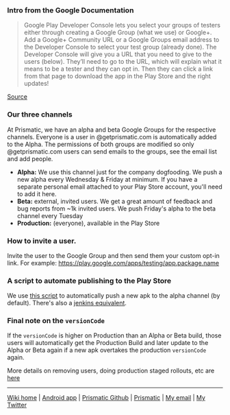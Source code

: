 ### Intro from the Google Documentation

> Google Play Developer Console lets you select your groups of testers either through creating a Google Group (what we use) or Google+. Add a Google+ Community URL or a Google Groups email address to the Developer Console to select your test group (already done). The Developer Console will give you a URL that you need to give to the users (below). They’ll need to go to the URL, which will explain what it means to be a tester and they can opt in. Then they can click a link from that page to download the app in the Play Store and the right updates!

[Source](https://support.google.com/googleplay/android-developer/answer/3131213)

### Our three channels
At Prismatic, we have an alpha and beta Google Groups for the respective channels.  Everyone is a user in @getprismatic.com is automatically added to the Alpha.  The permissions of both groups are modified so only @getprismatic.com users can send emails to the groups, see the email list and add people.

* **Alpha:** We use this channel just for the company dogfooding.  We push a new alpha every Wednesday & Friday at minimum. If you have a separate personal email attached to your Play Store account, you'll need to add it here.
* **Beta:** external, invited users. We get a great amount of feedback and bug reports from ~1k invited users.  We push Friday's alpha to the beta channel every Tuesday
* **Production:** (everyone), available in the Play Store

### How to invite a user.
Invite the user to the Google Group and then send them your custom opt-in link.  For example: https://play.google.com/apps/testing/app.package.name

### A script to automate publishing to the Play Store
We use [this script](https://github.com/googlesamples/android-play-publisher-api) to automatically push a new apk to the alpha channel (by default). There's also a [jenkins equivalent](https://wiki.jenkins-ci.org/display/JENKINS/Google+Play+Android+Publisher+Plugin).

### Final note on the `versionCode`
If the `versionCode` is higher on Production than an Alpha or Beta build, those users will automatically get the Production Build and later update to the Alpha or Beta again if a new apk overtakes the production `versionCode` again.

More details on removing users, doing production staged rollouts, etc are [here](https://support.google.com/googleplay/android-developer/answer/3131213?hl=en)

---
[Wiki home](https://github.com/nstevens/androidguide/) | [Android app](http://play.google.com/store/apps/details?id=com.Prismatic.android) | [Prismatic Github](http://github.com/Prismatic) | [Prismatic](http://getprismatic.com) | [My email](mailto:nick@getprismatic.com) | [My Twitter](http://twitter.com/njs)